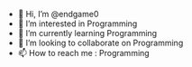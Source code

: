 - 👋 Hi, I’m @endgame0
- 👀 I’m interested in Programming
- 🌱 I’m currently learning Programming
- 💞️ I’m looking to collaborate on Programming
- 📫 How to reach me : Programming

<!---
endgame0/endgame0 is a ✨ special ✨ repository because its `README.md` (this file) appears on your GitHub profile.
You can click the Preview link to take a look at your changes.
--->
